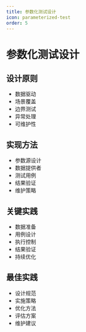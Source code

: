 ```yaml
---
title: 参数化测试设计
icon: parameterized-test
order: 5
---
```


# 参数化测试设计

## 设计原则
- 数据驱动
- 场景覆盖
- 边界测试
- 异常处理
- 可维护性

## 实现方法
- 参数源设计
- 数据提供者
- 测试用例
- 结果验证
- 维护策略

## 关键实践
- 数据准备
- 用例设计
- 执行控制
- 结果验证
- 持续优化

## 最佳实践
- 设计规范
- 实施策略
- 优化方法
- 评估方案
- 维护建议
